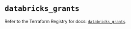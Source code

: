 # `databricks_grants`

Refer to the Terraform Registry for docs: [`databricks_grants`](https://registry.terraform.io/providers/databricks/databricks/1.60.0/docs/resources/grants).
